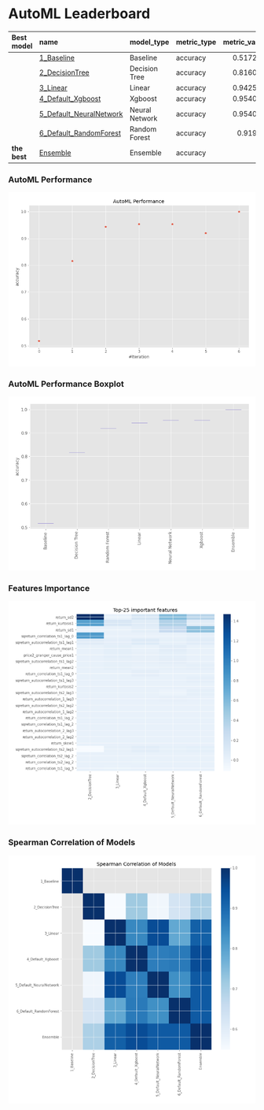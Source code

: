 # AutoML Leaderboard

| Best model   | name                                                         | model_type     | metric_type   |   metric_value |   train_time |
|:-------------|:-------------------------------------------------------------|:---------------|:--------------|---------------:|-------------:|
|              | [1_Baseline](1_Baseline/README.md)                           | Baseline       | accuracy      |       0.517241 |         2.3  |
|              | [2_DecisionTree](2_DecisionTree/README.md)                   | Decision Tree  | accuracy      |       0.816092 |         6.39 |
|              | [3_Linear](3_Linear/README.md)                               | Linear         | accuracy      |       0.942529 |         5.23 |
|              | [4_Default_Xgboost](4_Default_Xgboost/README.md)             | Xgboost        | accuracy      |       0.954023 |         5.74 |
|              | [5_Default_NeuralNetwork](5_Default_NeuralNetwork/README.md) | Neural Network | accuracy      |       0.954023 |         3.92 |
|              | [6_Default_RandomForest](6_Default_RandomForest/README.md)   | Random Forest  | accuracy      |       0.91954  |         8.93 |
| **the best** | [Ensemble](Ensemble/README.md)                               | Ensemble       | accuracy      |       1        |         0.33 |

### AutoML Performance
![AutoML Performance](ldb_performance.png)

### AutoML Performance Boxplot
![AutoML Performance Boxplot](ldb_performance_boxplot.png)

### Features Importance
![features importance across models](features_heatmap.png)



### Spearman Correlation of Models
![models spearman correlation](correlation_heatmap.png)

